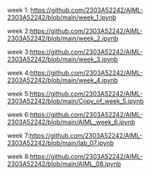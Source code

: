 week 1: https://github.com/2303A52242/AIML-2303A52242/blob/main/week_1.ipynb

week 2:https://github.com/2303A52242/AIML-2303A52242/blob/main/week_2.ipynb

 week 3:https://github.com/2303A52242/AIML-2303A52242/blob/main/week_3.ipynb

 week 4:https://github.com/2303A52242/AIML-2303A52242/blob/main/week_4.ipynb

 week 5:https://github.com/2303A52242/AIML-2303A52242/blob/main/Copy_of_week_5.ipynb

 week 6:https://github.com/2303A52242/AIML-2303A52242/blob/main/AIML_week_6.ipynb

 week 7:https://github.com/2303A52242/AIML-2303A52242/blob/main/lab_07.ipynb

 week 8:https://github.com/2303A52242/AIML-2303A52242/blob/main/AIML_08.ipynb
 
 
 

 
